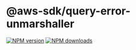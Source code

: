 # @aws-sdk/query-error-unmarshaller

[![NPM version](https://img.shields.io/npm/v/@aws-sdk/query-error-unmarshaller/preview.svg)](https://www.npmjs.com/package/@aws-sdk/query-error-unmarshaller)
[![NPM downloads](https://img.shields.io/npm/dm/@aws-sdk/query-error-unmarshaller.svg)](https://www.npmjs.com/package/@aws-sdk/query-error-unmarshaller)
